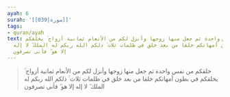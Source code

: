 ```yaml
---
ayah: 6
surah: '[[039|سورة]]'
tags:
- quran/ayah
text: خلقكم من نفس واحدة ثم جعل منها زوجها وأنزل لكم من الأنعام ثمانية أزواج ۚ يخلقكم
  في بطون أمهاتكم خلقا من بعد خلق في ظلمات ثلاث ۚ ذلكم الله ربكم له الملك ۖ لا إله
  إلا هو ۖ فأنى تصرفون
---
```

> خلقكم من نفس واحدة ثم جعل منها زوجها وأنزل لكم من الأنعام ثمانية أزواج ۚ يخلقكم في بطون أمهاتكم خلقا من بعد خلق في ظلمات ثلاث ۚ ذلكم الله ربكم له الملك ۖ لا إله إلا هو ۖ فأنى تصرفون
